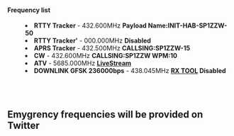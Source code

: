 <h4>Frequency list</h4>

<menu>
<li><strong>RTTY Tracker</strong> - 432.600MHz <strong> Payload Name:INIT-HAB-SP1ZZW-50</strong></li>
<li><strong>RTTY Tracker'</strong> - 000.000MHz <strong> Disabled</strong></li>
<li><strong>APRS Tracker</strong> - 432.500MHz <strong> CALLSING:SP1ZZW-15</strong> </li>
<li><strong>CW</strong> - 432.600MHz <strong> CALLSING:SP1ZZW WPM:10</strong></li>
<li><strong>ATV</strong> - 5685.000MHz <strong><a href="https://www.youtube.com/watch?v=wSgRTd0zFaU">LiveStream</a></strong></li>
<li><strong>DOWNLINK GFSK 236000bps</strong> - 438.045MHz <strong><a href="https://github.com/KacperStachula/INIT-OPEN-SOFT"> RX TOOL</a>  Disabled</strong></li>
</menu>
<br/>
<br/>
<h2>Emygrency frequencies will be provided on Twitter</h2>
